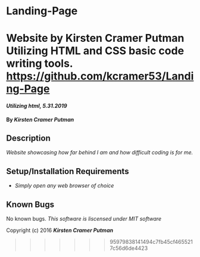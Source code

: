 
# Landing-Page
Website by Kirsten Cramer Putman
Utilizing HTML and CSS basic code writing tools.
https://github.com/kcramer53/Landing-Page
=======
#### _Utilizing html, 5.31.2019_

#### By _**Kirsten Cramer Putman**_

## Description

_Website showcasing how far behind I am and how difficult coding is for me._

## Setup/Installation Requirements

* _Simply open any web browser of choice_

## Known Bugs
No known bugs.
*This software is liscensed under MIT software*

Copyright (c) 2016 **_Kirsten Cramer Putman_**
>>>>>>> 95979838141494c7fb45cf4655217c56d6de4423
